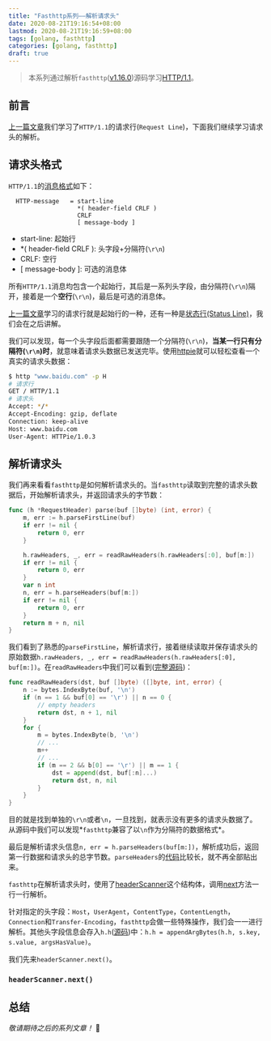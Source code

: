 ```yaml
---
title: "Fasthttp系列——解析请求头"
date: 2020-08-21T19:16:54+08:00
lastmod: 2020-08-21T19:16:59+08:00
tags: [golang, fasthttp]
categories: [golang, fasthttp]
draft: true
---
```

> 本系列通过解析`fasthttp`([v1.16.0](https://github.com/valyala/fasthttp/tree/v1.16.0))源码学习[HTTP/1.1](https://httpwg.org/specs/rfc7230.html)。

## 前言
[上一篇文章](https://kiyonlin.github.io/post/work/fasthttp/01fh%E8%AF%B7%E6%B1%82%E8%A1%8C/)我们学习了`HTTP/1.1`的请求行(`Request Line`)，下面我们继续学习请求头的解析。

## 请求头格式
`HTTP/1.1`的[消息格式](https://httpwg.org/specs/rfc7230.html#http.message)如下：
  
```text
  HTTP-message   = start-line
                   *( header-field CRLF )
                   CRLF
                   [ message-body ]
```

- start-line: 起始行
- *( header-field CRLF ): 头字段+分隔符(`\r\n`)
- CRLF: 空行
- \[ message-body \]: 可选的消息体

所有`HTTP/1.1`消息均包含一个起始行，其后是一系列头字段，由分隔符(`\r\n`)隔开，接着是一个**空行**(`\r\n`)，最后是可选的消息体。

[上一篇文章](https://kiyonlin.github.io/post/work/fasthttp/01fh%E8%AF%B7%E6%B1%82%E8%A1%8C/)学习的请求行就是起始行的一种，还有一种是[状态行(Status Line)](https://httpwg.org/specs/rfc7230.html#status.line)，我们会在之后讲解。

我们可以发现，每一个头字段后面都需要跟随一个分隔符(`\r\n`)，**当某一行只有分隔符(`\r\n`)时**，就意味着请求头数据已发送完毕。使用[httpie](https://httpie.org/)就可以轻松查看一个真实的请求头数据：
```bash
$ http "www.baidu.com" -p H
# 请求行
GET / HTTP/1.1
# 请求头
Accept: */*
Accept-Encoding: gzip, deflate
Connection: keep-alive
Host: www.baidu.com
User-Agent: HTTPie/1.0.3

```

## 解析请求头
我们再来看看`fasthttp`是如何解析请求头的。当`fasthttp`读取到完整的请求头数据后，开始解析请求头，并返回请求头的字节数：

```go
func (h *RequestHeader) parse(buf []byte) (int, error) {
	m, err := h.parseFirstLine(buf)
	if err != nil {
		return 0, err
	}

	h.rawHeaders, _, err = readRawHeaders(h.rawHeaders[:0], buf[m:])
	if err != nil {
		return 0, err
	}
	var n int
	n, err = h.parseHeaders(buf[m:])
	if err != nil {
		return 0, err
	}
	return m + n, nil
}
```

我们看到了熟悉的`parseFirstLine`，解析请求行，接着继续读取并保存请求头的原始数据`h.rawHeaders, _, err = readRawHeaders(h.rawHeaders[:0], buf[m:])`。在`readRawHeaders`中我们可以看到([完整源码](https://github.com/valyala/fasthttp/blob/v1.16.0/header.go#L1760-L1786))：
```go
func readRawHeaders(dst, buf []byte) ([]byte, int, error) {
	n := bytes.IndexByte(buf, '\n')
	if (n == 1 && buf[0] == '\r') || n == 0 {
		// empty headers
		return dst, n + 1, nil
	}
	for {
		m = bytes.IndexByte(b, '\n')
		// ...
		m++
		// ...
		if (m == 2 && b[0] == '\r') || m == 1 {
			dst = append(dst, buf[:n]...)
			return dst, n, nil
		}
	}
}
```

目的就是找到单独的`\r\n`或者`\n`，一旦找到，就表示没有更多的请求头数据了。从源码中我们可以发现*`fasthttp`兼容了以`\n`作为分隔符的数据格式*。

最后是解析请求头信息`n, err = h.parseHeaders(buf[m:])`，解析成功后，返回第一行数据和请求头的总字节数。`parseHeaders`的[代码](https://github.com/valyala/fasthttp/blob/v1.16.0/header.go#L1868-L1952)比较长，就不再全部贴出来。

`fasthttp`在解析请求头时，使用了[headerScanner](https://github.com/valyala/fasthttp/blob/v1.16.0/header.go#L1985-L2005)这个结构体，调用[next](https://github.com/valyala/fasthttp/blob/v1.16.0/header.go#L2007-L2114)方法一行一行解析。

针对指定的头字段：`Host`，`UserAgent`，`ContentType`，`ContentLength`，`Connection`和`Transfer-Encoding`，`fasthttp`会做一些特殊操作，我们会一一进行解析。其他头字段信息会存入`h.h`([源码](https://github.com/valyala/fasthttp/blob/v1.16.0/header.go#L70))中：`h.h = appendArgBytes(h.h, s.key, s.value, argsHasValue)`。

我们先来`headerScanner.next()`。

### `headerScanner.next()`

## 总结

*敬请期待之后的系列文章！* 👋
